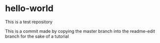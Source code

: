 # hello-world
This is a test repository

This is a commit made by copying the master branch into the readme-edit branch for the sake of a tutorial
